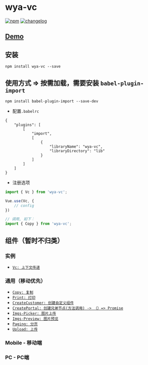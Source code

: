 # wya-vc
[![npm][npm-image]][npm-url] [![changelog][changelog-image]][changelog-url]

## [Demo](https://wya-team.github.io/wya-vc/dist/index.html)

## 安装

```vim
npm install wya-vc --save
```

## 使用方式 => 按需加载，需要安装 `babel-plugin-import`
```vim
npm install babel-plugin-import --save-dev
```
- 配置`.babelrc`
```vim
{
	"plugins": [
		[
			"import",
			[
				{
					"libraryName": "wya-vc",
					"libraryDirectory": "lib"
				}
			]
		]
	]
}
```
- 注册选项
```js
import { Vc } from 'wya-vc';

Vue.use(Vc, {
	// config
})
```

```js
// 调用, 如下：
import { Copy } from 'wya-vc';
```

## 组件（暂时不归类）
### 实例
- [`Vc: 上下文传递`](https://github.com/wya-team/wya-vc/tree/master/src/vc/)
### 通用（移动优先）
- [`Copy: 复制`](https://github.com/wya-team/wya-vc/tree/master/src/copy/)
- [`Print: 打印`](https://github.com/wya-team/wya-vc/tree/master/src/print/)
- [`CreateCustomer: 创建自定义组件`](https://github.com/wya-team/wya-vc/tree/master/src/create-customer/)
- [`CreatePortal: 创建兄弟节点(方法调用) -> （）=> Promise`](https://github.com/wya-team/wya-vc/tree/master/src/create-portal/)
- [`Imgs-Picker: 图片上传`](https://github.com/wya-team/wya-vc/tree/master/src/imgs-picker/)
- [`Imgs-Preview: 图片预览`](https://github.com/wya-team/wya-vc/tree/master/src/imgs-preview/)
- [`Paging: 分页`](https://github.com/wya-team/wya-vc/tree/master/src/paging/)
- [`Upload: 上传`](https://github.com/wya-team/wya-vc/tree/master/src/upload/)

### Mobile - 移动端

### PC - PC端

<!--  以下内容无视  -->
[changelog-image]: https://img.shields.io/badge/changelog-md-blue.svg
[changelog-url]: CHANGELOG.md

[npm-image]: https://img.shields.io/npm/v/wya-vc.svg
[npm-url]: https://www.npmjs.com/package/wya-vc
